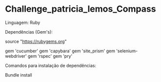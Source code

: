 # Challenge_patricia_lemos_Compass

Linguagem:
Ruby

Dependências (Gem's):

source "https://rubygems.org"

gem 'cucumber'
gem 'capybara'
gem 'site_prism'
gem 'selenium-webdriver'
gem 'rspec'
gem 'pry'

Comandos para instalação de dependências:

Bundle install


